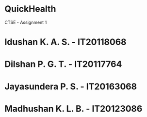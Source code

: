 # QuickHealth
CTSE - Assignment 1

# Idushan K. A. S.  - IT20118068
# Dilshan P. G. T.  - IT20117764
# Jayasundera P. S. - IT20163068
# Madhushan K. L. B. - IT20123086
